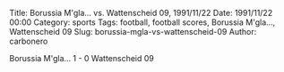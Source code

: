 Title: Borussia M'gla… vs. Wattenscheid 09, 1991/11/22
Date: 1991/11/22 00:00
Category: sports
Tags: football, football scores, Borussia M'gla…, Wattenscheid 09
Slug: borussia-mgla-vs-wattenscheid-09
Author: carbonero


Borussia M'gla… 1 - 0 Wattenscheid 09
